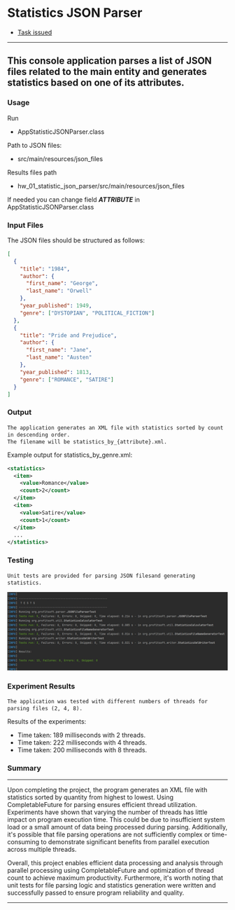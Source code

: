 # Statistics JSON Parser
* [Task issued](https://docs.google.com/document/d/18uO9S6XydsqntCqCpOL_z67-fEznwIvCPWUVqRW6pE8/edit?hl=ru)
---
This console application parses a list of JSON files
related to the main entity and generates statistics based on one of its attributes.
---
### Usage

Run 
- AppStatisticJSONParser.class

Path to JSON files:
- src/main/resources/json_files

Results files path
- hw_01_statistic_json_parser/src/main/resources/json_files

If needed you can change field **_ATTRIBUTE_** in AppStatisticJSONParser.class
### Input Files

The JSON files should be structured as follows:

```json
[
  {
    "title": "1984",
    "author": {
      "first_name": "George",
      "last_name": "Orwell"
    },
    "year_published": 1949,
    "genre": ["DYSTOPIAN", "POLITICAL_FICTION"]
  },
  {
    "title": "Pride and Prejudice",
    "author": {
      "first_name": "Jane",
      "last_name": "Austen"
    },
    "year_published": 1813,
    "genre": ["ROMANCE", "SATIRE"]
  }
]
```
### Output

    The application generates an XML file with statistics sorted by count in descending order. 
    The filename will be statistics_by_{attribute}.xml.

Example output for statistics_by_genre.xml:
```xml
<statistics>
  <item>
    <value>Romance</value>
    <count>2</count>
  </item>
  <item>
    <value>Satire</value>
    <count>1</count>
  </item>
  ...
</statistics>

```
### Testing

    Unit tests are provided for parsing JSON filesand generating statistics.
![tests](https://github.com/KorbutViacheslav/profitsoft/blob/main/hw_01_statistic_json_parser/image/tests_statistic_json_parser.jpg?raw=true)
### Experiment Results

    The application was tested with different numbers of threads for parsing files (2, 4, 8).

Results of the experiments:
* Time taken: 189 milliseconds with 2 threads.
* Time taken: 222 milliseconds with 4 threads.
* Time taken: 200 milliseconds with 8 threads.

### Summary

---
Upon completing the project, the program generates an XML file with statistics sorted by quantity from highest to lowest. Using CompletableFuture for parsing ensures efficient thread utilization. Experiments have shown that varying the number of threads has little impact on program execution time. This could be due to insufficient system load or a small amount of data being processed during parsing. Additionally, it's possible that file parsing operations are not sufficiently complex or time-consuming to demonstrate significant benefits from parallel execution across multiple threads.

Overall, this project enables efficient data processing and analysis through parallel processing using CompletableFuture and optimization of thread count to achieve maximum productivity. Furthermore, it's worth noting that unit tests for file parsing logic and statistics generation were written and successfully passed to ensure program reliability and quality.

---

